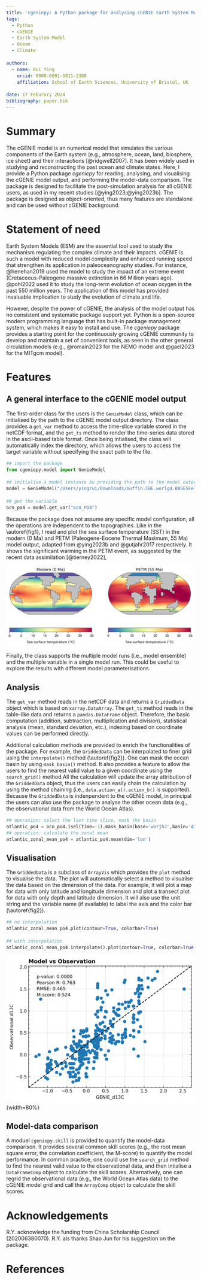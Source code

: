 ```yaml
---
title: 'cgeniepy: A Python package for analysing cGENIE Earth System Model output'
tags:
  - Python
  - cGENIE
  - Earth System Model
  - Ocean
  - Climate

authors:
  - name: Rui Ying
    orcid: 0000-0001-5811-2388
    affiliation: School of Earth Sciences, University of Bristol, UK
  
date: 17 Feburary 2024
bibliography: paper.bib
---
```


# Summary

The cGENIE model is an numerical model that simulates the various components of the Earth system (e.g., atmosphere, ocean, land, biosphere, ice sheet) and their interactions [@ridgwell2007]. It has been widely used in studying and reconstructing the past ocean and climate states. Here, I provide a Python package *cgeniepy* for reading, analysing, and visualising the cGENIE model output, and performing the model-data comparison. The package is designed to facilitate the post-simulation analysis for all cGENIE users, as used in my recent studies [@ying2023;@ying2023b]. The package is designed as object-oriented, thus many features are standalone and can be used without cGENIE background.

# Statement of need
Earth System Models (ESM) are the essential tool used to study the mechanism regulating the complex climate and their impacts. cGENIE is such a model with reduced model complexity and enhanced running speed that strengthen its application in paleoceanography studies. For instance, @henehan2019 used the model to study the impact of an extreme event (Cretaceous-Paleogene massive extinction in 66 Million years ago). @pohl2022 used it to study the long-term evolution of ocean oxygen in the past 550 million years. The application of this model has provided invaluable implication to study the evolution of climate and life.

However, despite the power of cGENIE, the analysis of the model output has no consistent and systematic package support yet. Python is a open-source modern programming language that has built-in package management system, which makes it easy to install and use. The *cgeniepy* package provides a starting point for the continuously growing cGENIE community to develop and maintain a set of convenient tools, as seen in the other general circulation models (e.g., @romain2023 for the NEMO model and @gael2023 for the MITgcm model).

# Features
## A general interface to the cGENIE model output
The first-order class for the users is the `GenieModel` class, which can be initialised by the path to the cGENIE model output directory. The class provides a `get_var` method to access the  time-slice variable stored in the netCDF format, and the `get_ts` method to render the time-series data stored in the ascii-based table format.  Once being intialised, the class will automatically index the directory, which allows the users to access the target variable without specifying the exact path to the file. 

```python
## import the package
from cgeniepy.model import GenieModel

## initialise a model instance bu providing the path to the model output
model = GenieModel("/Users/yingrui/Downloads/muffin.CBE.worlg4.BASESFeTDTL.SPIN")

## get the variable
ocn_po4 = model.get_var("ocn_PO4")
```

Because the package does not assume any specific model configuration, all the operations are independent to the topographies. Like in the \autoref{fig1}, I read and plot the sea surface temperature (SST) in the modern (0 Ma) and PETM (Paleogene-Eocene Thermal Maximum, 55 Ma) model output, adapted from @ying2023b and @gutjahr2017 respectively. It shows the significant warming in the PETM event, as suggested by the recent data assimilation [@tierney2022], 

![The simulated sea surface temperature in the Modern (left) and Paleogene-Eocene Thermal Maximum event (right) visualised by *cgeniepy* package. \label{fig1}](fig1.png)

Finally, the class supports the multiple model runs (i.e., model ensemble) and the multiple variable in a single model run. This could be useful to explore the results with different model parameterisations.

## Analysis
The `get_var` method reads in the netCDF data and returns a `GriddedData` object which is based on `xarray.DataArray`. The `get_ts` method reads in the table-like data and returns a `pandas.DataFrame` object. Therefore, the basic computation (addition, subtraction, multiplication and division), statistical analysis (mean, standard deviation, etc.), indexing based on coordinate values can be performed directly.

Additional calculation methods are provided to enrich the functionalities of the package. For example, the `GriddedData` can be interpolated to finer grid using the `interpolate()` method (\autoref{fig2}). One can mask the ocean basin by using `mask_basin()` method. It also provides a feature to allow the users to find the nearest valid value to a given coordinate using the `search_grid()` method.All the calculation will update the array attribution of the `GriddedData` object, thus the users can easily chain the calculation by using the method chaining (i.e., `data.action_a().action_b()` is supported). Because the `GriddedData` is indenpendent to the cGENIE model, in principal the users can also use the package to analyse the other ocean data (e.g., the observational data from the World Ocean Atlas).


```python
## operation: select the last time slice, mask the basin
atlantic_po4 = ocn_po4.isel(time=-1).mask_basin(base='worjh2',basin='Atlantic', subbasin='')
## operation: calculate the zonal mean
atlantic_zonal_mean_po4 = atlantic_po4.mean(dim='lon')
```

## Visualisation
The `GriddedData` is a subclass of `ArrayVis` which provides the `plot` method to visualise the data. The plot will automatically select a method to visualise the data based on the dimension of the data. For example, it will plot a map for data with only latitude and longitude dimension and plot a transect plot for data with only depth and latitude dimension. It will also use the unit string and the variable name (if available) to label the axis and the color bar (\autoref{fig2}).

```python
## no interpolation
atlantic_zonal_mean_po4.plot(contour=True, colorbar=True)

## with interpolation
atlantic_zonal_mean_po4.interpolate().plot(contour=True, colorbar=True)
```
![The zonal mean phosphate concentration in the modern Atlantic (left) before and (right) after the linear interpolation.\label{fig2}](fig2.png){width=80%}

## Model-data comparison
A moduel `cgeniepy.skill` is provided to quantify the model-data comparison. It provides several common skill scores (e.g., the root mean square error, the correlation coefficient, the M-score) to quantify the model performance. In common practice, one could use the `search_grid` method to find the nearest valid value to the observational data, and then intialise a `DataFrameComp` object to calculate the skill scores. Alternatively, one can regrid the observational data (e.g., the World Ocean Atlas data) to the cGENIE model grid and call the `ArrayComp` object to calculate the skill scores. 

# Acknowledgements
R.Y. acknowledge the funding from China Scholarship Council (202006380070). R.Y. als thanks Shao Jun for his suggestion on the package.

# References
